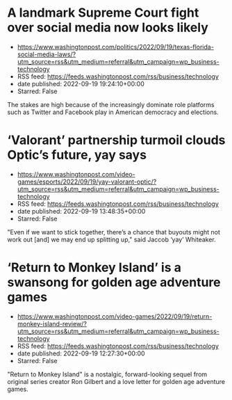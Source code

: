 # A landmark Supreme Court fight over social media now looks likely
 - https://www.washingtonpost.com/politics/2022/09/19/texas-florida-social-media-laws/?utm_source=rss&utm_medium=referral&utm_campaign=wp_business-technology
 - RSS feed: https://feeds.washingtonpost.com/rss/business/technology
 - date published: 2022-09-19 19:24:10+00:00
 - Starred: False

The stakes are high because of the increasingly dominate role platforms such as Twitter and Facebook play in American democracy and elections.

# ‘Valorant’ partnership turmoil clouds Optic’s future, yay says
 - https://www.washingtonpost.com/video-games/esports/2022/09/19/yay-valorant-optic/?utm_source=rss&utm_medium=referral&utm_campaign=wp_business-technology
 - RSS feed: https://feeds.washingtonpost.com/rss/business/technology
 - date published: 2022-09-19 13:48:35+00:00
 - Starred: False

"Even if we want to stick together, there’s a chance that buyouts might not work out [and] we may end up splitting up," said Jaccob ‘yay’ Whiteaker.

# ‘Return to Monkey Island’ is a swansong for golden age adventure games
 - https://www.washingtonpost.com/video-games/2022/09/19/return-monkey-island-review/?utm_source=rss&utm_medium=referral&utm_campaign=wp_business-technology
 - RSS feed: https://feeds.washingtonpost.com/rss/business/technology
 - date published: 2022-09-19 12:27:30+00:00
 - Starred: False

"Return to Monkey Island" is a nostalgic, forward-looking sequel from original series creator Ron Gilbert and a love letter for golden age adventure games.
